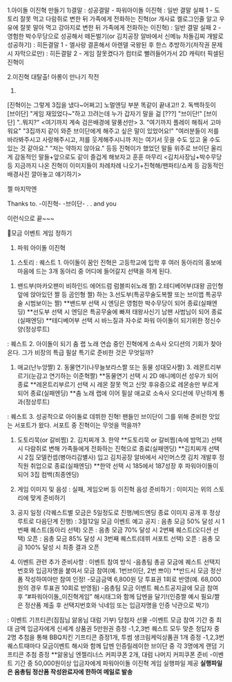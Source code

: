 1.아이돌 이진혁 만들기
1)결말
: 성공결말 - 파워아이돌 이진혁
: 일반 결말 실패 1 - 도토리 잘못 먹고 다람쥐로 변한 뒤 가족에게 전화하는 진혁(or 개사료 켈로그인줄 알고 우유에 잘못 말아 먹고 강아지로 변한 뒤 가족에게 전화하는 이진혁)
: 일반 결말 실패 2 - 영험한 박수무당으로 성공해서 떼돈벌기(or 김치공장 알바에서 신메뉴 차돌김찌 개발로 성공하기)
: 히든결말 1 - 엘사랑 결혼해서 아렌델 국왕된 후 한스 추방하기(저작권 문제시 자막으로만)
: 히든결말 2 - 게임 잘못켰다가 컴터로 빨려들어가서 2D 캐릭터 픽셀된 진혁이

2.이진혁 대탈출! 아롱이 만나기 작전




1.
[진혁이는 그렇게 3집을 냈다~어쩌고] 노멀엔딩 부분 똑같이 끝내고!!
2.
독백하듯이 [브이단] "게임 재밌었다~"하고 끄려는데 누가 갑자기 말을 걺 [???] "브이단!" [브이단] "..뭐지?"
<여기까지 계속 검은배경에 말풍선만>
3.
"여기까지 플레이 해줘서 고마워요"
"3집까지 같이 와준 브이단에게 해주고 싶은 말이 있었어요!"
"여러분들이 저를 바라봐주시고 사랑해주시고, 저를 웃게해주시니까 저는 여기서 웃을 수도 있고 울 수도 있는 것 같아요."
"저는 약하지 않아요."
등등 진혁이가 했었던 말들 위주로 브이단 울리게 감동적인 말들+앞으로도 같이 즐겁게 해보자고 훈훈 마무리
<김치사장님+박수무당 등 지금까지 나온 진혁이 이미지들이 차례차례 나오기+진혁해/팬파티/쇼케 등 감동적인 배경사진 깔아놓고 얘기하기>

젤 마지막엔

Thanks to.
-이진혁-
-브이단-
.
.
and you

이런식으로 끝~~~


📍모금 이벤트 게임 정하기
1. 파워 아이돌 이진혁
1) 스토리
: 퀘스트 1. 아이돌이 꿈인 진혁은 고등학교에 입학 후 여러 동아리의 홍보에 마음에 드는 3개 동아리 중 어디에 들어갈지 선택을 하게 된다.
1. 밴드부(마카오팬미 비하인드 에어드럼 럼블피쉬노래 짤) 2.테디베어부(대왕 곰인형 앞에 앉아있던 짤 등 곰인형 짤) 하는 3.선도부(특공무술도복짤 또는 브이앱 특공무술 시범보이는 짤)
**밴드부 선택 시 엔딩은 영험한 박수무당이 되어 종료(실패엔딩)
**선도부 선택 시 엔딩은 특공무술에 빠져 태왕사신기 남팬 사범님이 되어 종료(실패엔딩)
**테디베어부 선택 시 바느질과 자수로 파워 아이돌이 되기위한 정신수양(정상루트)

: 퀘스트 2. 아이돌이 되기 춤 랩 노래 연습 중인 진혁에게 소속사 오디션의 기회가 찾아온다. 그가 비장의 특급 필살 특기로 준비한 것은 무엇일까?
1. 애교(난누앙짤) 2. 동물연기(나무늘보라스짤 또는 동물 성대모사짤) 3. 레몬트리부르기(눈감고 연기하는 이준혁짤)
**동물연기 선택 시 2D 애니메이션 성우가 되어 종료
**레몬트리부르기 선택 시 레몬 잘못 먹고 신맛 후유증으로 레몬송만 부르게 되어 종료(실패엔딩)
**춤 노래 랩에 이어 필살 애교로 소속사 오디션에 무난하게 통과(정상루트)

: 퀘스트 3. 성공적으로 아이돌로 데뷔한 진혁! 팬들인 브이단이 그를 위해 준비한 맛있는 서포트가 왔다. 서포트 중 진혁이는 무엇을 먹을까?
1. 도토리묵(or 갈비찜) 2. 김치찌개 3. 한약
**도토리묵 or 갈비찜(속에 밤먹고) 선택 시 다람쥐로 변해 가족들에게 전화하는 진혁으로 종료(실패엔딩)
**김치찌개 선택 시 2집 모델컨셉(병아리감별사) 입고 김치공장 알바에서 샤인머스캣 김치 개발후 정직원 취업으로 종료(실패엔딩)
**한약 선택 시 185에서 187성장 후 파워아이돌이 되어 3집 컴백(최종엔딩)

2) 게임 이미지 및 음성
: 실패, 게임오버 등 이진혁 음성 준비하기
: 이미지는 위의 스토리에 맞게 준비하기
3) 공지 일정
(각퀘스트별 모금은 5일정도로 진행/베드엔딩 종료 이미지 공개 후 정상루트로 다음단계 진행)
: 3월12일 모금 이벤트 예고 공지
: 음총 모금 50% 달성 시 1번째 퀘스트(동아리 선택) 오픈
: 음총 모금 70% 달성 시 2번째 퀘스트(오디션 선택) 오픈
: 음총 모금 85% 달성 시 3번째 퀘스트(데뷔 서포트 선택) 오픈
: 음총 모금 100% 달성 시 최종 결과 오픈

4) 이벤트 관련 추가 준비사항
: 이벤트 참여 방식
-음총팀 총공 모금에 퀘스트 선택지 번호와 입금자명을 붙여서 모금 참여(예. 1번브이단, 2번 쁘이)
**반드시 모금 정산폼 작성하여야만 참여 인정!
-모금금액 6,800원 당 투표권 1회로 반영(예. 68,000원의 경우 투표권 10회로 반영됨)
-음총팀 모금 이벤트 퀘스트공지글에 모금 참여 후 “#파워아이돌_이진혁게임” 해시태그와 함께 답멘을 달기!(인증짤 예시 필요/짤은 정산폼 제출 후 선택지번호와 닉네임 또는 입금자명을 인증 낙관으로 박기)

: 이벤트 기프티콘(짐짐님 앓옹님 대럼 기부) 당첨자 선물
-이벤트 모금 참여 기간 중 최대 금액 입금자에게 신세계 상품권 5만원권 증정
-1,2,3번 퀘스트 모두 맞춘 정답자 중 2명 추첨을 통해 BBQ치킨 기프티콘 증정1개, 투썸 생크림케익상품권 1개 증정
-1,2,3번 퀘스트때마다 모금이벤트 해시와 함께 답멘 인증릴레이한 브이단 중 각 3명에게 랜덤 기프티콘 추첨 증정 **앓옹님 엔젤리너스 커피쿠폰 2개, 대럼 나머지 커피쿠폰 준비
-이벤트 기간 중 50,000원이상 입금자에게 파워아이돌 이진혁 게임 실행파일 제공
**실행파일은 음총팀 정산폼 작성완료자에 한하여 메일로 발송**
